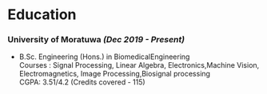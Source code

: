 # Education

### University of Moratuwa   _(Dec 2019 - Present)_
- B.Sc. Engineering (Hons.) in BiomedicalEngineering\
Courses
: Signal Processing, Linear Algebra, Electronics,Machine Vision, Electromagnetics, Image Processing,Biosignal processing\
CGPA: 3.51/4.2
(Credits covered - 115)
